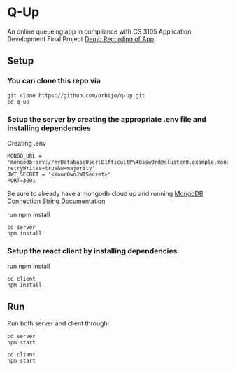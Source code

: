 # Q-Up

An online queueing app in compliance with CS 3105 Application Development Final Project
[Demo Recording of App](https://youtu.be/UjMRUO9ck20)

## Setup

### You can clone this repo via
```
git clone https://github.com/orbijo/q-up.git
cd q-up
```

### Setup the server by creating the appropriate .env file and installing dependencies
Creating .env
```env
MONGO_URL = 'mongodb+srv://myDatabaseUser:D1fficultP%40ssw0rd@cluster0.example.mongodb.net/?retryWrites=true&w=majority'
JWT_SECRET = '<YourOwnJWTSecret>'
PORT=3001
```
Be sure to already have a mongodb cloud up and running
[MongoDB Connection String Documentation](https://www.mongodb.com/docs/manual/reference/connection-string/)

run npm install
```
cd server
npm install
```

### Setup the react client by installing dependencies
run npm install
```
cd client
npm install
```

## Run
Run both server and client through:
```
cd server
npm start
```
```
cd client
npm start
```
